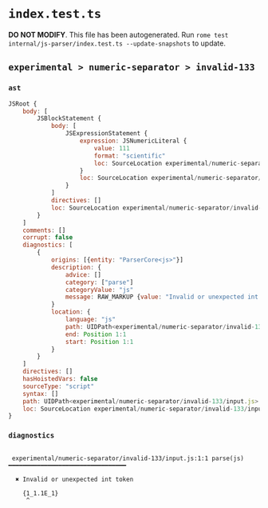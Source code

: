 # `index.test.ts`

**DO NOT MODIFY**. This file has been autogenerated. Run `rome test internal/js-parser/index.test.ts --update-snapshots` to update.

## `experimental > numeric-separator > invalid-133`

### `ast`

```javascript
JSRoot {
	body: [
		JSBlockStatement {
			body: [
				JSExpressionStatement {
					expression: JSNumericLiteral {
						value: 111
						format: "scientific"
						loc: SourceLocation experimental/numeric-separator/invalid-133/input.js 1:1-1:9
					}
					loc: SourceLocation experimental/numeric-separator/invalid-133/input.js 1:1-1:9
				}
			]
			directives: []
			loc: SourceLocation experimental/numeric-separator/invalid-133/input.js 1:0-1:10
		}
	]
	comments: []
	corrupt: false
	diagnostics: [
		{
			origins: [{entity: "ParserCore<js>"}]
			description: {
				advice: []
				category: ["parse"]
				categoryValue: "js"
				message: RAW_MARKUP {value: "Invalid or unexpected int token"}
			}
			location: {
				language: "js"
				path: UIDPath<experimental/numeric-separator/invalid-133/input.js>
				end: Position 1:1
				start: Position 1:1
			}
		}
	]
	directives: []
	hasHoistedVars: false
	sourceType: "script"
	syntax: []
	path: UIDPath<experimental/numeric-separator/invalid-133/input.js>
	loc: SourceLocation experimental/numeric-separator/invalid-133/input.js 1:0-2:0
}
```

### `diagnostics`

```

 experimental/numeric-separator/invalid-133/input.js:1:1 parse(js) ━━━━━━━━━━━━━━━━━━━━━━━━━━━━━━━━━

  ✖ Invalid or unexpected int token

    {1_1.1E_1}
     ^


```
